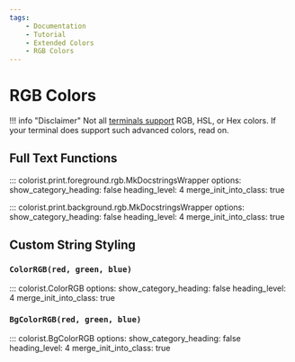 ```yaml
---
tags:
    - Documentation
    - Tutorial
    - Extended Colors
    - RGB Colors
---
```


# RGB Colors
!!! info "Disclaimer"
    Not all [terminals support](../../user-guide/materials/terminal-support.md) RGB, HSL, or Hex colors. If your terminal does support such advanced colors, read on.

## Full Text Functions

::: colorist.print.foreground.rgb.MkDocstringsWrapper
    options:
      show_category_heading: false
      heading_level: 4
      merge_init_into_class: true

::: colorist.print.background.rgb.MkDocstringsWrapper
    options:
      show_category_heading: false
      heading_level: 4
      merge_init_into_class: true

## Custom String Styling
### `ColorRGB(red, green, blue)`
::: colorist.ColorRGB
    options:
      show_category_heading: false
      heading_level: 4
      merge_init_into_class: true

### `BgColorRGB(red, green, blue)`
::: colorist.BgColorRGB
    options:
      show_category_heading: false
      heading_level: 4
      merge_init_into_class: true
